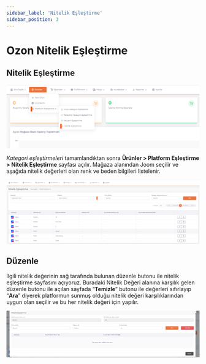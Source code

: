 ```yaml
---
sidebar_label: 'Nitelik Eşleştirme'
sidebar_position: 3
---
```


# Ozon Nitelik Eşleştirme 

## Nitelik Eşleştirme

![OzonQualification](../ozon/img/OzonQualification.png)

*Kategori eşleştirmeleri* tamamlandıktan sonra **Ürünler > Platform Eşleştirme > Nitelik Eşleştirme** sayfası açılır. Mağaza alanından Joom seçilir ve aşağıda nitelik değerleri olan renk ve beden bilgileri listelenir. 

![OzonQualificationView](../ozon/img/OzonQualificationView.png)

## Düzenle

İlgili nitelik değerinin sağ tarafında bulunan düzenle butonu ile nitelik eşleştirme sayfasını açıyoruz. Buradaki Nitelik Değeri alanına karşılık gelen düzenle butonu ile açılan sayfada “**Temizle**” butonu ile değerleri sıfırlayıp “**Ara**” diyerek platformun sunmuş olduğu nitelik değeri karşılıklarından uygun olan seçilir ve bu her nitelik değeri için yapılır.

![OzonQualificationViewSearch](../ozon/img/OzonQualificationViewSearch.png)



